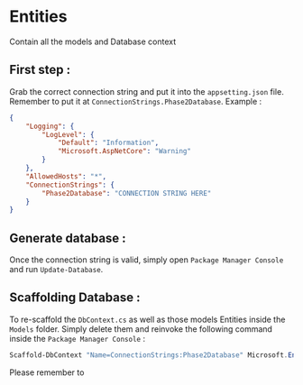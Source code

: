 # Entities

Contain all the models and Database context

## First step :

Grab the correct connection string and put it into the `appsetting.json` file. Remember to put it at `ConnectionStrings.Phase2Database`. Example :

```json
{
	"Logging": {
		"LogLevel": {
			"Default": "Information",
			"Microsoft.AspNetCore": "Warning"
		}
	},
	"AllowedHosts": "*",
	"ConnectionStrings": {
		"Phase2Database": "CONNECTION STRING HERE"
	}
}
```

## Generate database :

Once the connection string is valid, simply open `Package Manager Console` and run `Update-Database`.

## Scaffolding Database :

To re-scaffold the `DbContext.cs` as well as those models Entities inside the `Models` folder. Simply delete them and reinvoke the following command inside the `Package Manager Console` :

```powershell
Scaffold-DbContext "Name=ConnectionStrings:Phase2Database" Microsoft.EntityFrameWorkCore.SqlServer -outputdir Models -context FamsContext -contextdir Context -DataAnnotations -Force
```

Please remember to
